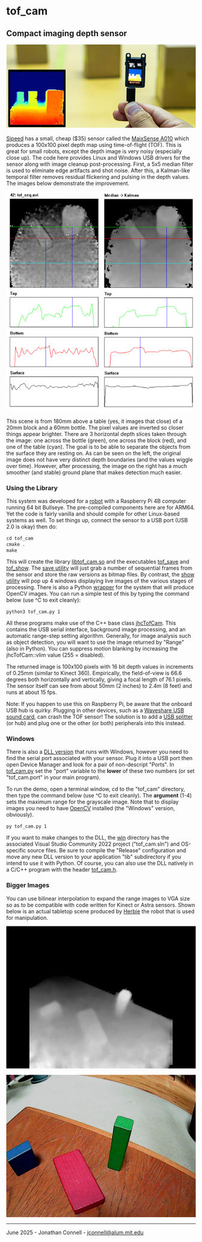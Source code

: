 # tof_cam
## Compact imaging depth sensor 

![MaixSense A010](MaixSense_A010.jpg)

[Sipeed](https://wiki.sipeed.com/hardware/en/maixsense/maixsense-a010/maixsense-a010.html) has a small, cheap ($35) sensor called the [MaixSense A010](https://www.amazon.com/A010-Depth-Vision-Camera-Sensor/dp/B0BWM21YK8) which produces a 100x100 pixel depth map using time-of-flight (TOF). This is great for small robots, except the depth image is very noisy (especially close up). The code here provides Linux and Windows USB drivers for the sensor along with image cleanup post-processing. First, a 5x5 median filter is used to eliminate edge artifacts and shot noise. After this, a Kalman-like temporal filter removes residual flickering and pulsing in the depth values. The images below demonstrate the improvement.

![depth slices](seq_compare.bmp)

This scene is from 180mm above a table (yes, it images that close) of a 20mm block and a 60mm bottle. The pixel values are inverted so closer things appear brighter. There are 3 horizontal depth slices taken through the image: one across the bottle (green), one across the block (red), and one of the table (cyan). The goal is to be able to separate the objects from the surface they are resting on. As can be seen on the left, the original image does not have very distinct depth boundaries (and the values wiggle over time). However, after processing, the image on the right has a much smoother (and stable) ground plane that makes detection much easier.

### Using the Library

This system was developed for a [robot](https://github.com/jconnell11/Ganbei) with a Raspberry Pi 4B computer running 64 bit Bullseye. The pre-compiled components here are for ARM64. Yet the code is fairly vanilla and should compile for other Linux-based systems as well. To set things up, connect the sensor to a USB port (USB 2.0 is okay) then do:

    cd tof_cam
    cmake .
    make

This will create the library [libtof_cam.so](lib/libtof_cam.so) and the executables [tof_save](tof_save) and [tof_show](tof_show). The [save utility](src/tof_save.cpp) will just grab a number of sequential frames from the sensor and store the raw versions as bitmap files. By contrast, the [show utility](src/tof_show.cpp) will pop up 4 windows displaying live images of the various stages of processing. There is also a Python [wrapper](tof_cam.py) for the system that will produce OpenCV images. You can run a simple test of this by typing the command below (use ^C to exit cleanly):

    python3 tof_cam.py 1

All these programs make use of the C++ base class [jhcTofCam](src/jhcTofCam.cpp). This contains the USB serial interface, background image processing, and an automatic range-step setting algorithm. Generally, for image analysis such as object detection, you will want to use the image returned by "Range" (also in Python). You can suppress motion blanking by increasing the jhcTofCam::vlim value (255 = disabled).

The returned image is 100x100 pixels with 16 bit depth values in increments of 0.25mm (similar to Kinect 360). Empirically, the field-of-view is 66.6 degrees both horizontally and vertically, giving a focal length of 76.1 pixels. The sensor itself can see from about 50mm (2 inches) to 2.4m (8 feet) and runs at about 15 fps.

Note: If you happen to use this on Raspberry Pi, be aware that the onboard USB hub is quirky. Plugging in other devices, such as a [Waveshare USB sound card](https://www.amazon.com/gp/product/B08R38TXXL), can crash the TOF sensor! The solution is to add  a [USB splitter](https://www.amazon.com/dp/B07ZZ9ZSW9) (or hub) and plug one or the other (or both) peripherals into this instead.

### Windows

There is also a [DLL version](lib/tof_cam.dll) that runs with Windows, however you need to find the serial port associated with your sensor. Plug it into a USB port then open Device Manager and look for a pair of non-descript "Ports". In [tof_cam.py](tof_cam.py) set the "port" variable to the __lower__ of these two numbers (or set "tof_cam.port" in your main program). 

To run the demo, open a terminal window, cd to the "tof_cam" directory, then type the command below (use ^C to exit cleanly). The __argument__ (1-4) sets the maximum range for the grayscale image.  Note that to display images you need to have [OpenCV](https://opencv.org/releases/) installed (the "Windows" version, obviously).

    py tof_cam.py 1

If you want to make changes to the DLL, the [win](win) directory has the associated Visual Studio Community 2022 project ("tof_cam.sln") and OS-specific source files. Be sure to compile the "Release" configuration and move any new DLL version to your application "lib" subdirectory if you intend to use it with Python. Of course, you can also use the DLL natively in a C/C++ program with the header [tof_cam.h](win/tof_cam.h).  

### Bigger Images

You can use bilinear interpolation to expand the range images to VGA size so as to be compatible with code written for Kinect or Astra sensors. Shown below is an actual tabletop scene produced by [Herbie](https://youtu.be/ncSaZPBFY3k) the robot that is used for manipulation.

![range](sample/scene_rng.bmp)

![color](sample/scene_col.bmp)

---

June 2025 - Jonathan Connell - jconnell@alum.mit.edu


